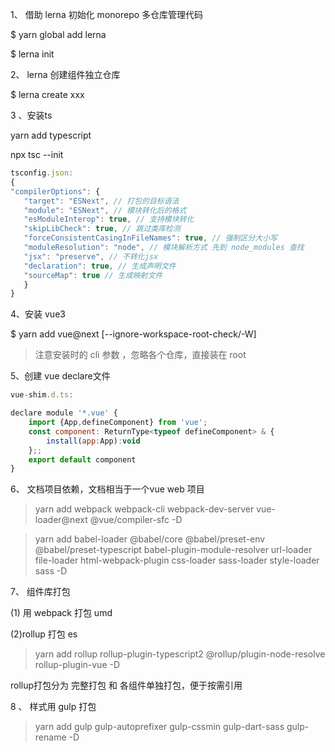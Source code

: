 1、 借助 lerna 初始化 monorepo 多仓库管理代码

$ yarn global add lerna

$ lerna init

2、 lerna 创建组件独立仓库

$ lerna create xxx

3 、安装ts

yarn add typescript

npx tsc --init

 ``` javascript
 tsconfig.json:
{
"compilerOptions": {
    "target": "ESNext", // 打包的目标语法
    "module": "ESNext", // 模块转化后的格式
    "esModuleInterop": true, // 支持模块转化
    "skipLibCheck": true, // 跳过类库检测
    "forceConsistentCasingInFileNames": true, // 强制区分大小写
    "moduleResolution": "node", // 模块解析方式 先到 node_modules 查找
    "jsx": "preserve", // 不转化jsx
    "declaration": true, // 生成声明文件
    "sourceMap": true // 生成映射文件
    }
}
```

4、安装 vue3

$ yarn add vue@next [--ignore-workspace-root-check/-W]

> 注意安装时的 cli 参数 ，忽略各个仓库，直接装在 root

5、创建 vue declare文件

``` javascript
vue-shim.d.ts:

declare module '*.vue' {
    import {App,defineComponent} from 'vue';
    const component: ReturnType<typeof defineComponent> & {
        install(app:App):void
    };;
    export default component
}
```

6、 文档项目依赖，文档相当于一个vue web 项目

> yarn add webpack webpack-cli webpack-dev-server vue-loader@next @vue/compiler-sfc -D

> yarn add babel-loader @babel/core @babel/preset-env @babel/preset-typescript babel-plugin-module-resolver url-loader file-loader html-webpack-plugin css-loader sass-loader style-loader sass -D


7、 组件库打包

(1) 用 webpack 打包 umd

(2)rollup 打包 es

> yarn add rollup rollup-plugin-typescript2 @rollup/plugin-node-resolve rollup-plugin-vue -D

rollup打包分为 完整打包 和 各组件单独打包，便于按需引用

8 、 样式用 gulp 打包
> yarn add gulp gulp-autoprefixer gulp-cssmin gulp-dart-sass gulp-rename -D








